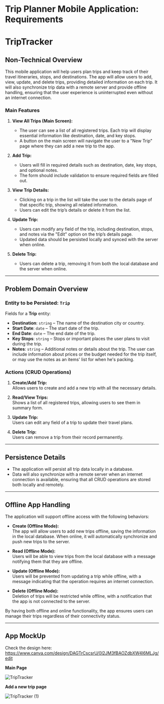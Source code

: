 # Trip Planner Mobile Application: Requirements
# TripTracker

## Non-Technical Overview
This mobile application will help users plan trips and keep track of their travel itineraries, stops, and destinations. The app will allow users to add, view, update, and delete trips, providing detailed information on each trip. It will also synchronize trip data with a remote server and provide offline handling, ensuring that the user experience is uninterrupted even without an internet connection.

### Main Features
1. **View All Trips (Main Screen):**
   - The user can see a list of all registered trips. Each trip will display essential information like destination, date, and key stops.
   - A button on the main screen will navigate the user to a "New Trip" page where they can add a new trip to the app.

2. **Add Trip:**
   - Users will fill in required details such as destination, date, key stops, and optional notes.
   - The form should include validation to ensure required fields are filled out.

3. **View Trip Details:**
   - Clicking on a trip in the list will take the user to the details page of that specific trip, showing all related information.
   - Users can edit the trip’s details or delete it from the list.

4. **Update Trip:**
   - Users can modify any field of the trip, including destination, stops, and notes via the "Edit" option on the trip’s details page.
   - Updated data should be persisted locally and synced with the server when online.

5. **Delete Trip:**
   - Users can delete a trip, removing it from both the local database and the server when online.

---

## Problem Domain Overview

### Entity to be Persisted: `Trip`
Fields for a **Trip** entity:
  - **Destination**: `string` – The name of the destination city or country.
  - **Start Date**: `date` – The start date of the trip.
  - **End Date**: `date` – The end date of the trip.
  - **Key Stops**: `string` – Stops or important places the user plans to visit during the trip.
  - **Notes**: `string` – Additional notes or details about the trip. The user can include information about prices or the budget needed for the trip itself, or may use the notes as an items' list for when he's packing.

### Actions (CRUD Operations)
1. **Create/Add Trip:**  
   Allows users to create and add a new trip with all the necessary details.
   
2. **Read/View Trips:**  
   Shows a list of all registered trips, allowing users to see them in summary form.
   
3. **Update Trip:**  
   Users can edit any field of a trip to update their travel plans.
   
4. **Delete Trip:**  
   Users can remove a trip from their record permanently.

---

## Persistence Details
- The application will persist all trip data locally in a database.
- Data will also synchronize with a remote server when an internet connection is available, ensuring that all CRUD operations are stored both locally and remotely.

---

## Offline App Handling
The application will support offline access with the following behaviors:

- **Create (Offline Mode):**  
  The app will allow users to add new trips offline, saving the information in the local database. When online, it will automatically synchronize and push new trips to the server.

- **Read (Offline Mode):**  
  Users will be able to view trips from the local database with a message notifying them that they are offline.

- **Update (Offline Mode):**  
  Users will be prevented from updating a trip while offline, with a message indicating that the operation requires an internet connection.

- **Delete (Offline Mode):**  
  Deletion of trips will be restricted while offline, with a notification that the app is not connected to the server.

By having both offline and online functionality, the app ensures users can manage their trips regardless of their connectivity status.

---

## App MockUp

Check the design here: https://www.canva.com/design/DAGTrCscsrU/0l2JM3fBAOZdbXW4I6MLJg/edit

**Main Page**

![TripTracker](https://github.com/user-attachments/assets/742ff5f8-0839-4528-b1bf-ecdfb79e5a91)


**Add a new trip page**

![TripTracker (1)](https://github.com/user-attachments/assets/e5eace21-d5d8-4ef3-8c4b-733cbb974fa8)
